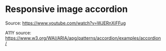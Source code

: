 # Responsive image accordion
Source: https://www.youtube.com/watch?v=WJERnXiFFug

A11Y source: https://www.w3.org/WAI/ARIA/apg/patterns/accordion/examples/accordion/
